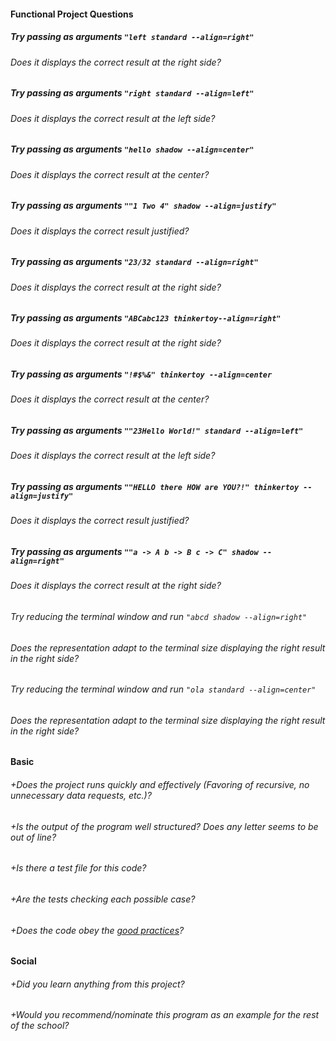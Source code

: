 #### Functional Project Questions

##### Try passing as arguments `"left standard --align=right"`
###### Does it displays the correct result at the right side?

##### Try passing as arguments `"right standard --align=left"`
###### Does it displays the correct result at the left side?

##### Try passing as arguments `"hello shadow --align=center"`
###### Does it displays the correct result at the center?

##### Try passing as arguments `""1 Two 4" shadow --align=justify"`
###### Does it displays the correct result justified?

##### Try passing as arguments `"23/32 standard --align=right"`
###### Does it displays the correct result at the right side?

##### Try passing as arguments `"ABCabc123 thinkertoy--align=right"`
###### Does it displays the correct result at the right side?

##### Try passing as arguments `"!#$%&" thinkertoy --align=center`
###### Does it displays the correct result at the center?

##### Try passing as arguments `""23Hello World!" standard --align=left"`
###### Does it displays the correct result at the left side?

##### Try passing as arguments `""HELLO there HOW are YOU?!" thinkertoy --align=justify"`
###### Does it displays the correct result justified?

##### Try passing as arguments `""a -> A b -> B c -> C" shadow --align=right"`
###### Does it displays the correct result at the right side?

###### Try reducing the terminal window and run `"abcd shadow --align=right"`
###### Does the representation adapt to the terminal size displaying the right result in the right side?

###### Try reducing the terminal window and run `"ola standard --align=center"`
###### Does the representation adapt to the terminal size displaying the right result in the right side?

#### Basic

###### +Does the project runs quickly and effectively (Favoring of recursive, no unnecessary data requests, etc.)?
###### +Is the output of the program well structured? Does any letter seems to be out of line?
###### +Is there a test file for this code?
###### +Are the tests checking each possible case?
###### +Does the code obey the [good practices](https://github.com/01-edu/public/blob/master/subjects/good-practices.en.md)?

#### Social

###### +Did you learn anything from this project?
###### +Would you recommend/nominate this program as an example for the rest of the school?
